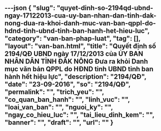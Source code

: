 ---json
{
    "slug": "quyet-dinh-so-2194qd-ubnd-ngay-17122013-cua-uy-ban-nhan-dan-tinh-dak-nong-dua-ra-khoi-danh-muc-van-ban-qppl-do-hdnd-tinh-ubnd-tinh-ban-hanh-het-hieu-luc",
    "category": "van-ban-phap-luat",
    "tag": [],
    "layout": "van-ban.html",
    "title": "Quyết định số 2194/QĐ UBND ngày 17/12/2013 của ỦY BAN NHÂN DÂN TỈNH ĐĂK NÔNG Đưa ra khỏi Danh mục văn bản QPPL do HĐND tỉnh UBND tỉnh ban hành hết hiệu lực",
    "description": "2194/QĐ",
    "date": "23-09-2016",
    "so": "2194/QĐ",
    "permalink": "",
    "trich_yeu": "",
    "co_quan_ban_hanh": "",
    "linh_vuc": "",
    "loai_van_ban": "",
    "nguoi_ky": "",
    "ngay_co_hieu_luc": "",
    "tai_lieu_dinh_kem": "",
    "banner": "",
    "draft": "",
    "url": ""
}
---
